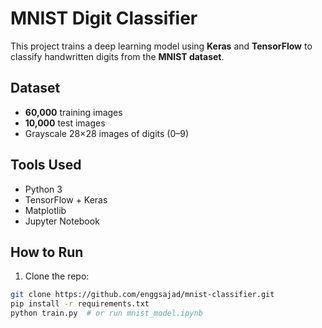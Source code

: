 # MNIST Digit Classifier 

This project trains a deep learning model using **Keras** and **TensorFlow** to classify handwritten digits from the **MNIST dataset**.

## Dataset

- **60,000** training images
- **10,000** test images
- Grayscale 28×28 images of digits (0–9)

## Tools Used

- Python 3
- TensorFlow + Keras
- Matplotlib
- Jupyter Notebook

## How to Run

1. Clone the repo:
```bash
git clone https://github.com/enggsajad/mnist-classifier.git 
pip install -r requirements.txt
python train.py  # or run mnist_model.ipynb